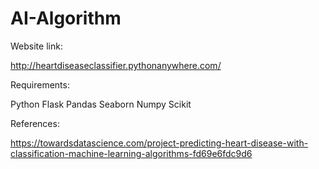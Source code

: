 # AI-Algorithm

Website link:

http://heartdiseaseclassifier.pythonanywhere.com/

Requirements:

Python
Flask
Pandas
Seaborn
Numpy
Scikit

References:

https://towardsdatascience.com/project-predicting-heart-disease-with-classification-machine-learning-algorithms-fd69e6fdc9d6
